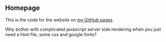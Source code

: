 ## Homepage

This is the code for the website on [my GitHub pages](https://feglese.github.io/homepage/).

Why bother with complicated javascript server side rendering when you just need a html file, some css and google fonts?
